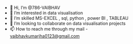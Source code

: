 - 👋 Hi, I’m @786-VAIBHAV
- 👀 I’m interested in data visualisation 
- 🌱 I’m skilled MS-EXCEL , sql, python , power BI , TABLEAU
- 💞️ I’m looking to collaborate on data visualisation projects
- 📫 How to reach me through my mail - vaibhavkumarjha0123@gmail.com

<!---
786-VAIBHAV/786-VAIBHAV is a ✨ special ✨ repository because its `README.md` (this file) appears on your GitHub profile.
You can click the Preview link to take a look at your changes.
--->
